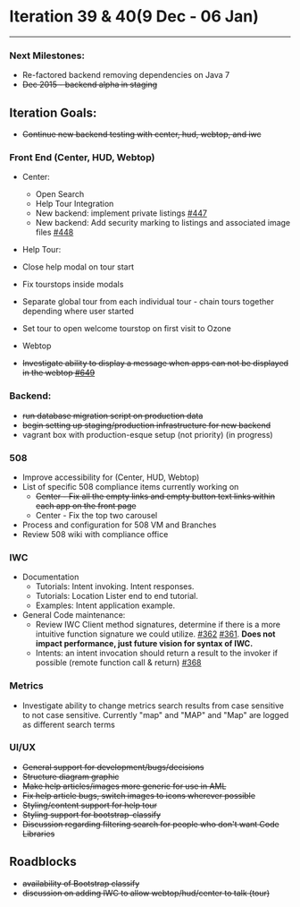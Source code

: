 # Iteration 39 & 40(9 Dec - 06 Jan)

*** 
### Next Milestones:
* Re-factored backend removing dependencies on Java 7
* ~~Dec 2015 - backend alpha in staging~~

## Iteration Goals:
* ~~Continue new backend testing with center, hud, webtop, and iwc~~

### Front End (Center, HUD, Webtop)

* Center:
  * Open Search
  * Help Tour Integration
  * New backend: implement private listings [#447](https://github.com/ozone-development/ozp-center/issues/447)
  * New backend: Add security marking to listings and associated image files [#448](https://github.com/ozone-development/ozp-center/issues/448)


* Help Tour:
 * Close help modal on tour start
 * Fix tourstops inside modals
 * Separate global tour from each individual tour - chain tours together depending where user started
 * Set tour to open welcome tourstop on first visit to Ozone

* Webtop
 * ~~Investigate ability to display a message when apps can not be displayed in the webtop  [#649](https://github.com/ozone-development/ozp-webtop/issues/649)~~

### Backend:
* ~~run database migration script on production data~~
* ~~begin setting up staging/production infrastructure for new backend~~
* vagrant box with production-esque setup (not priority) (in progress)

### 508 
* Improve accessibility for (Center, HUD, Webtop)
* List of specific 508 compliance items currently working on
   * ~~Center - Fix all the empty links and empty button text links within each app on the front page~~
   * Center - Fix the top two carousel 
* Process and configuration for 508 VM and Branches 
* Review 508 wiki with compliance office

### IWC
* Documentation
    * Tutorials: Intent invoking. Intent responses.
    * Tutorials: Location Lister end to end tutorial.
    * Examples: Intent application example.
* General Code maintenance:
    * Review IWC Client method signatures, determine if there is a more intuitive function signature we could utilize. [#362](https://github.com/ozone-development/ozp-iwc/issues/362) [#361](https://github.com/ozone-development/ozp-iwc/issues/361). **Does not impact performance, just future vision for syntax of IWC.**
    * Intents: an intent invocation should return a result to the invoker if possible (remote function call & return) [#368](https://github.com/ozone-development/ozp-iwc/issues/368)

### Metrics
* Investigate ability to change metrics search results from case sensitive to not case sensitive. Currently "map" and "MAP" and "Map" are logged as different search terms

### UI/UX
* ~~General support for development/bugs/decisions~~
* ~~Structure diagram graphic~~
* ~~Make help articles/images more generic for use in AML~~
* ~~Fix help article bugs, switch images to icons wherever possible~~
* ~~Styling/content support for help tour~~
* ~~Styling support for bootstrap-classify~~
* ~~Discussion regarding filtering search for people who don't want Code Libraries~~ 

## Roadblocks
* ~~availability of Bootstrap classify~~
* ~~discussion on adding IWC to allow webtop/hud/center to talk (tour)~~